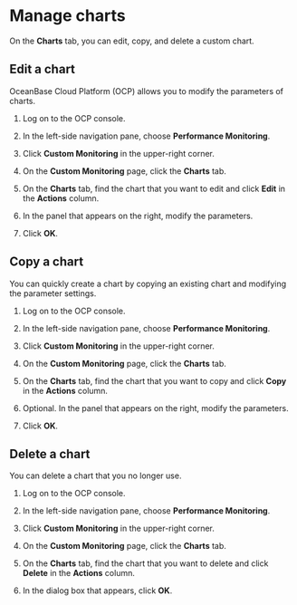 # Manage charts

On the **Charts** tab, you can edit, copy, and delete a custom chart.

## Edit a chart

OceanBase Cloud Platform (OCP) allows you to modify the parameters of charts.

1. Log on to the OCP console.

2. In the left-side navigation pane, choose **Performance Monitoring**.

3. Click **Custom Monitoring** in the upper-right corner.

4. On the **Custom Monitoring** page, click the **Charts** tab.

5. On the **Charts** tab, find the chart that you want to edit and click **Edit** in the **Actions** column.

6. In the panel that appears on the right, modify the parameters.

7. Click **OK**.

## Copy a chart

You can quickly create a chart by copying an existing chart and modifying the parameter settings.

1. Log on to the OCP console.

2. In the left-side navigation pane, choose **Performance Monitoring**.

3. Click **Custom Monitoring** in the upper-right corner.

4. On the **Custom Monitoring** page, click the **Charts** tab.

5. On the **Charts** tab, find the chart that you want to copy and click **Copy** in the **Actions** column.

6. Optional. In the panel that appears on the right, modify the parameters.

7. Click **OK**.

## Delete a chart

You can delete a chart that you no longer use.

1. Log on to the OCP console.

2. In the left-side navigation pane, choose **Performance Monitoring**.

3. Click **Custom Monitoring** in the upper-right corner.

4. On the **Custom Monitoring** page, click the **Charts** tab.

5. On the **Charts** tab, find the chart that you want to delete and click **Delete** in the **Actions** column.

6. In the dialog box that appears, click **OK**.
